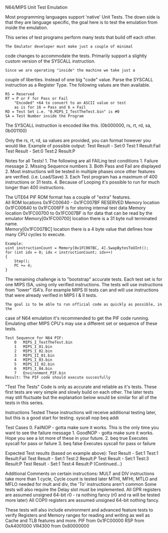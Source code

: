 N64/MIPS Unit Test Emulation

Most programming languages support 'native' Unit Tests. The down side
is that they are language specific, the goal here is to test the 
emulation from inside the emulation. 

This series of test programs perform many tests that build off each other. 

	The Emulator developer must make just a couple of minimal 
code changes to accommodate the tests. Primarily support a 
slightly custom version of the SYSCALL instruction. 

	Since we are operating "inside" the machine we take just a
couple of liberties. Instead of one big "code" value. Parse the
SYSCALL instruction as a Register Type. The following values are
then available.

	RS = Reserved
	RT = P or F for Pass or Fail
		"Encoded" +64 to convert to an ASCII value or test
		as is for 16 = Pass and 6 = Fail
	RD = Test Set i.e. "0.MIPS_I_TestTheTest.bin" is #0
	SA = Test Number inside the Program
The SYSCALL instruction is encoded like this.
	(0b000000, rs, rt, rd, sa, 0b001100)
	
Only the rs, rt, rd, sa values are provided, you can format however you would like.
Example of possible output:
	Test Result - Set:0  Test:1  Result:Fail
	Test Result - Set:0  Test:2  Result:P

Notes for all Tests!
	1. The following are all FAILing test conditions
		1. Failure message
		2. Missing Sequence numbers
		3. Both Pass and Fail are displayed	
	2. Most instructions will be tested in multiple phases
		once other features are verified. (i.e. Load/Save)
	3. Each Test program has a maximum of 400 instructions or 31 tests.
	4. Because of Looping it's possible to run for much longer than
		400 instructions.
	
The UTE64 PIF ROM format has a couple of "extra" features.	
	All ROM locations 0x1FC00640 - 0x1FC007BF RESERVED
	Memory location 0x1FC00640 to 0x1FC006FF is for storing internal test data
	Memory location 0x1FC00700 to 0x1FC007BF is for data that can be read by the emulator
		Memory[0x1FC00700] location there is a 31 byte null terminated name.		
		Memory[0x1FC007BC] location there is a 4 byte value that defines 
			how many CPU cycles to execute. 

	Example:
	uint instructionCount = Memory[0x1FC007BC, 4].SwapBytesToUInt();
	for (int idx = 0; idx < instructionCount; idx++)
	{
		Step();
		PC += 4;
	}

The remaining challenge is to "bootstrap" accurate tests.
	Each test set is for one MIPS ISA, using only verified instructions. The 
tests will use instructions from "lower" ISA's. For example MIPS III tests
can and will use instructions that were already verified in MIPS I & II tests.

	The goal is to be able to run official code as quickly as possible, in the 
case of N64 emulation it's recommended to get the PIF code running. Emulating
other MIPS CPU's may use a different set or sequence of these tests.
	
	Test Sequence for N64 PIF:
		0	MIPS_I_TestTheTest.bin
		1	MIPS_I_01.bin
		2	MIPS_I_02.bin
		3	MIPS_II_01.bin
		4	MIPS_I_03.bin
		5	MIPS_II_02.bin
		6	MIPS_I_04.bin		
		7	Environment_PIF.bin
	Result: The PIF code should execute succesfully
	
"Test The Tests"
	Code is only as accurate and reliable as it's tests. These first tests are 
very simple and slowly build on each other. The later tests may still fluctuate
but the explanation below would be similar for all of the tests in this series.

Instructions Tested
	These instructions will receive additional testing later, but
this is a good start for testing.
		syscall
		nop
		beq
		addi 
		
Test Cases
	0. FailNOP - gotta make sure it works.
		This is the only time you want to see the failure message
	1. GoodNOP - gotta make sure it works.
		Hope you see a lot more of these in your future.
	2. beq true
		Executes syscall for pass or failure
	3. beq false
		Executes syscall for pass or failure
			
Expected Test results (based on example above):
	Test Result - Set:1  Test:1  Result:Fail
	Test Result - Set:1  Test:2  Result:P
	Test Result - Set:1  Test:3  Result:P
	Test Result - Set:1  Test:4  Result:P
	(Continued...)
			
Additional Comments on certain instructions:
	MULT and DIV instructions take more than 1 cycle, Cycle count is tested later
	MTHI, MFHI, MTLO and MFLO needed for mult and div, the 'To' instructions aren't common
	Some tests will also require the Delay slot must be implemented.
	All GPR registers are assumed unsigned 64-bit r0 - ra nothing fancy 
		(r0 and ra will be tested more later)
	All COP0 registers are assumed unsigned 64-bit nothing fancy.

These tests will also include environment and advanced feature tests to verify Registers 
and Memory ranges for reading and writing as well as Cache and TLB features and more.
	PIF from 0x1FC00000
	RSP from 0xA4001000
	VR4300 from 0x80000000